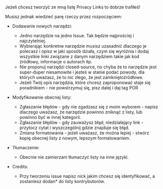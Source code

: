 Jeżeli chcesz tworzyć ze mną listę Privacy Links to dobrze trafiłeś!

Musisz jednak wiedzieć parę rzeczy przez rozpoczęciem:

* Dodawanie nowych narzędzi:
  * Jedno narzędzie na jedno Issue. Tak będzie najprościej i najczytelniej.
  * Wybierając konkretne narzędzie musisz uzasadnić dlaczego je polecasz i opisz w jaki sposób działa, czym się wyróżnia i dodaj wszystkie linki związane z danym narzędziem takie jak kod źródłowy, informacje o autorach itp.
  * Nie proponuj narzędzi closed-source, no chyba że to narzędzie jest super-duper niesamowite i jesteś w stanie podać powody, dla których uważasz, że to nic złego, że jest zamkniętoźródłowe.
  * Jeżeli Twój opis narzędzia, które chcesz zaproponować staje się poradnikiem - nie powstrzymuj się, pisz dalej i daj tag POR

* Modyfikowanie obecnej listy:
  * Zgłaszanie błędów - gdy nie zgadzasz się z moim wyborem - napisz dlaczego uważasz, że narzędzie powinno zniknąć z listy, lub powinno być w innej kategorii.
  * Zgłaszanie błędów - gdy zauważysz błąd, niedziałający link - przytocz cytat i wyszczególnij gdzie znajduje się błąd.
  * Zmiana formatowania - jeżeli uważasz, że można lepiej - stwórz kopię obecnej listy z nowym, lepszym formatowaniem.

* Tłumaczenie:
  * Obecnie nie zamierzam tłumaczyć listy na inne języki.

* Credits:
  * Przy tworzeniu issue napisz nick jakim chcesz się identyfikować, a zostaniesz dodan* do listy kontrybutorów.